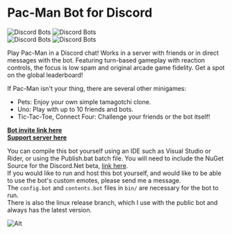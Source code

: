 # Pac-Man Bot for Discord

![Discord Bots](https://discordbots.org/api/widget/status/398127484983443468.svg) ![Discord Bots](https://discordbots.org/api/widget/servers/398127484983443468.svg?noavatar=true)  
![Discord Bots](https://discordbots.org/api/widget/lib/398127484983443468.svg?noavatar=true) ![Discord Bots](https://discordbots.org/api/widget/owner/398127484983443468.svg?noavatar=true)  

Play Pac-Man in a Discord chat! Works in a server with friends or in direct messages with the bot. Featuring turn-based gameplay with reaction controls, the focus is low spam and original arcade game fidelity. Get a spot on the global leaderboard!

If Pac-Man isn't your thing, there are several other minigames:
* Pets: Enjoy your own simple tamagotchi clone.
* Uno: Play with up to 10 friends and bots.
* Tic-Tac-Toe, Connect Four: Challenge your friends or the bot itself!

[**Bot invite link here**](http://bit.ly/pacman-bot)  
[**Support server here**](https://discord.gg/hGHnfda)  


You can compile this bot yourself using an IDE such as Visual Studio or Rider, or using the Publish.bat batch file. You will need to include the NuGet Source for the Discord.Net beta, [link here](https://www.myget.org/F/discord-net/api/v3/index.json).  
If you would like to run and host this bot yourself, and would like to be able to use the bot's custom emotes, please send me a message.  
The `config.bot` and `contents.bot` files in `bin/` are necessary for the bot to run.  
There is also the linux release branch, which I use with the public bot and always has the latest version.

![Alt](https://raw.githubusercontent.com/Samrux/Pac-Man-Bot/master/_Resources/Avatar.png)
